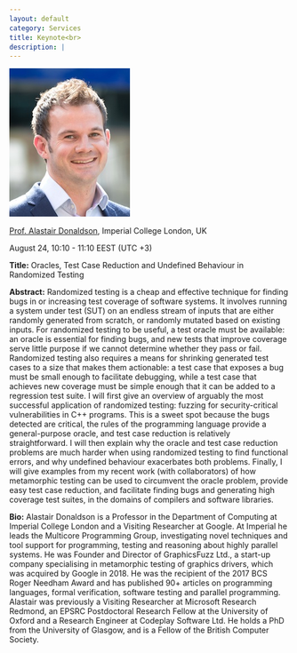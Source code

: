 ```yaml
---
layout: default
category: Services
title: Keynote<br>
description: |
---
```

![](../img/alastair-donaldson.jpg)

[Prof. Alastair Donaldson](https://www.imperial.ac.uk/people/alastair.donaldson), Imperial College London, UK

August 24, 10:10 - 11:10 EEST (UTC +3) 

**Title:** Oracles, Test Case Reduction and Undefined Behaviour in Randomized Testing

**Abstract:** Randomized testing is a cheap and effective technique for finding bugs in or increasing test coverage of software systems. It involves running a system under test (SUT) on an endless stream of inputs that are either randomly generated from scratch, or randomly mutated based on existing inputs. For randomized testing to be useful, a test oracle must be available: an oracle is essential for finding bugs, and new tests that improve coverage serve little purpose if we cannot determine whether they pass or fail. Randomized testing also requires a means for shrinking generated test cases to a size that makes them actionable: a test case that exposes a bug must be small enough to facilitate debugging, while a test case that achieves new coverage must be simple enough that it can be added to a regression test suite. I will first give an overview of arguably the most successful application of randomized testing: fuzzing for security-critical vulnerabilities in C++ programs. This is a sweet spot because the bugs detected are critical, the rules of the programming language provide a general-purpose oracle, and test case reduction is relatively straightforward. I will then explain why the oracle and test case reduction problems are much harder when using randomized testing to find functional errors, and why undefined behaviour exacerbates both problems. Finally, I will give examples from my recent work (with collaborators) of how metamorphic testing can be used to circumvent the oracle problem, provide easy test case reduction, and facilitate finding bugs and generating high coverage test suites, in the domains of compilers and software libraries.

**Bio:** Alastair Donaldson is a Professor in the Department of Computing at Imperial College London and a Visiting Researcher at Google. At Imperial he leads the Multicore Programming Group, investigating novel techniques and tool support for programming, testing and reasoning about highly parallel systems. He was Founder and Director of GraphicsFuzz Ltd., a start-up company specialising in metamorphic testing of graphics drivers, which was acquired by Google in 2018. He was the recipient of the 2017 BCS Roger Needham Award and has published 90+ articles on programming languages, formal verification, software testing and parallel programming.  Alastair was previously a Visiting Researcher at Microsoft Research Redmond, an EPSRC Postdoctoral Research Fellow at the University of Oxford and a Research Engineer at Codeplay Software Ltd.  He holds a PhD from the University of Glasgow, and is a Fellow of the British Computer Society.
  
